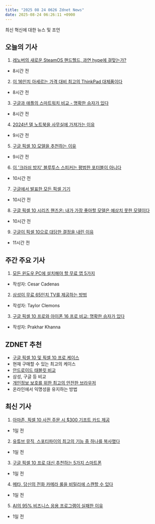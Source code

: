 ```yaml
---
title: "2025 08 24 0626 Zdnet News"
date: 2025-08-24 06:26:11 +0900
---
```


최신 혁신에 대한 뉴스 및 조언  
## 오늘의 기사  

1. [레노버의 새로운 SteamOS 핸드헬드, 과연 hype에 걸맞는가?](https://www.zdnet.com/home-and-office/home-entertainment/is-lenovos-new-steamos-handheld-worth-the-hype-i-tested-it-heres-my-verdict/)  
- 8시간 전  

2. [이 16인치 아세르는 가격 대비 최고의 ThinkPad 대체품이다](https://www.zdnet.com/article/why-this-16-inch-acer-is-the-ideal-thinkpad-replacement-especially-at-this-price/)  
- 8시간 전  

3. [구글과 애플의 스마트워치 비교 - 명확한 승자가 있다](https://www.zdnet.com/article/i-compared-the-best-smartwatches-from-google-and-apple-and-theres-a-clear-winner/)  
- 8시간 전  

4. [2024년 델 노트북을 사무실에 가져가는 이유](https://www.zdnet.com/article/why-im-still-taking-this-2024-dell-laptop-to-the-office-even-though-its-for-gamers/)  
- 9시간 전  

5. [구글 픽셀 10 모델을 추천하는 이유](https://www.zdnet.com/article/why-im-recommending-this-google-pixel-10-model-to-most-people-and-dont-regret-it/)  
- 9시간 전  

6. [이 '크러쉬 방지' 블루투스 스피커는 평범한 포터블이 아니다](https://www.zdnet.com/home-and-office/home-entertainment/i-tested-these-viral-crush-proof-bluetooth-speakers-and-theyre-not-your-average-portables/)  
- 10시간 전  

7. [구글에서 발표한 모든 픽셀 기기](https://www.zdnet.com/article/every-pixel-device-announced-at-made-by-google-this-week-10-pro-fold-watch-buds-more/)  
- 10시간 전  

8. [구글 픽셀 10 시리즈 핸즈온: 내가 가장 좋아할 모델은 예상치 못한 모델이다](https://www.zdnet.com/article/google-pixel-10-series-hands-on-i-did-not-expect-this-model-to-be-my-favorite/)  
- 10시간 전  

9. [구글이 픽셀 10으로 대담한 결정을 내린 이유](https://www.zdnet.com/article/google-made-a-bold-move-with-the-pixel-10-even-if-its-not-obvious-yet-heres-why/)  
- 11시간 전  

## 주간 주요 기사  

1. [모든 윈도우 PC에 설치해야 할 무료 앱 5가지](https://www.zdnet.com/home-and-office/work-life/i-always-install-these-5-free-apps-on-every-windows-pc-heres-why-theyre-essential/)  
- 작성자: Cesar Cadenas  

2. [삼성이 무료 65인치 TV를 제공하는 방법](https://www.zdnet.com/home-and-office/home-entertainment/samsung-is-giving-away-free-65-inch-tvs-right-now-heres-how-to-get-one/)  
- 작성자: Taylor Clemons  

3. [구글 픽셀 10 프로와 아이폰 16 프로 비교: 명확한 승자가 있다](https://www.zdnet.com/article/google-pixel-10-pro-vs-iphone-16-pro-ive-tried-both-handsets-and-its-pretty-dang-close/)  
- 작성자: Prakhar Khanna  

## ZDNET 추천  
- [구글 픽셀 10 및 픽셀 10 프로 케이스](https://www.zdnet.com/article/best-google-pixel-10-cases/)  
- 현재 구매할 수 있는 최고의 케이스  
- [안드로이드 태블릿 비교](https://www.zdnet.com/article/best-android-tablet/)  
- 삼성, 구글 등 비교  
- [개인정보 보호를 위한 최고의 안전한 브라우저](https://www.zdnet.com/article/best-browser-for-privacy/)  
- 온라인에서 익명성을 유지하는 방법  

## 최신 기사  

1. [아마존, 픽셀 10 사전 주문 시 $300 기프트 카드 제공](https://www.zdnet.com/article/amazon-will-give-you-a-300-gift-card-with-this-pixel-10-preorder-deal-how-to-qualify/)  
- 1일 전  

2. [유튜브 뮤직, 스포티파이의 최고의 기능 중 하나를 복사했다](https://www.zdnet.com/home-and-office/home-entertainment/youtube-music-just-copied-one-of-spotifys-best-features-whats-new/)  
- 1일 전  

3. [구글 픽셀 10 프로 대신 추천하는 5가지 스마트폰](https://www.zdnet.com/article/want-the-pixel-10-pro-5-phones-i-recommend-buying-instead-and-why/)  
- 1일 전  

4. [메타, 당신의 전화 카메라 롤을 비밀리에 스캔할 수 있다](https://www.zdnet.com/article/meta-might-be-secretly-scanning-your-phones-camera-roll-how-to-check-and-turn-it-off/)  
- 1일 전  

5. [AI의 95% 비즈니스 응용 프로그램이 실패한 이유](https://www.zdnet.com/article/95-of-business-applications-of-ai-have-failed-heres-why/)  
- 1일 전